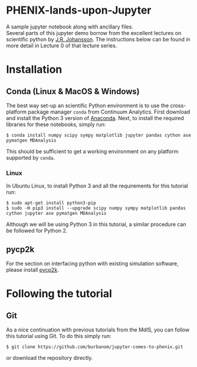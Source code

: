 # PHENIX-lands-upon-Jupyter
A sample jupyter notebook along with ancillary files.  
Several parts of this jupyter demo borrow from the excellent lectures on scientific python by [J.R. Johansson](https://github.com/jrjohansson/scientific-python-lectures). The instructions below can be found in more detail in Lecture 0 of that lecture series.  

# Installation
## Conda (Linux & MacOS & Windows)
The best way set-up an scientific Python environment is to use the cross-platform package manager `conda` from Continuum Analytics. First download and install the Python 3 version of [Anaconda](https://www.continuum.io/downloads). Next, to install the required libraries for these notebooks, simply run:

    $ conda install numpy scipy sympy matplotlib jupyter pandas cython ase pymatgen MDAnalysis

This should be sufficient to get a working environment on any platform supported by `conda`.

### Linux
In Ubuntu Linux, to install Python 3 and all the requirements for this tutorial run:

    $ sudo apt-get install python3-pip
    $ sudo -H pip3 install --upgrade scipy numpy sympy matplotlib pandas cython jupyter ase pymatgen MDAnalysis

Although we will be using Python 3 in this tutorial, a similar procedure can be followed for Python 2.

## pycp2k
For the section on interfacing python with existing simulation software, please install [pycp2k](https://github.com/SINGROUP/pycp2k).

# Following the tutorial
## Git
As a nice continuation with previous tutorials from the MdlS, you can follow this tutorial using Git. To do this simply run:
    
    $ git clone https://github.com/burbanom/jupyter-comes-to-phenix.git
    
or download the repository directly. 
